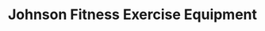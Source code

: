 ---
title: "Johnson Fitness Exercise Equipment"
url: /maple-grove/johnson-fitness-exercise-equipment/
shop: Sport
---